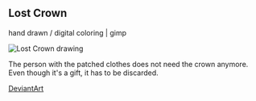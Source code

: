 ## Lost Crown

hand drawn / digital coloring | gimp

![Lost Crown drawing](../images/drawings/lost_crown.png "Lost Crown")

The person with the patched clothes does not need the crown anymore. Even though it's a gift, it has to be discarded.

<a class="button" href="https://www.deviantart.com/darkdimensiongd/art/Lost-Crown-867036513">DeviantArt</a>
